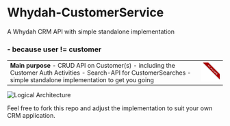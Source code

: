 # Whydah-CustomerService
A Whydah CRM API with simple standalone implementation 

### - because user != customer

<table>
    <tr>
        <td>
<b>Main purpose</b>
- CRUD API on Customer(s)
 - including the Customer Auth Activities
- Search-API for CustomerSearches
- simple standalone implementation to get you going
        </td>
        <td>
<img src="https://raw.githubusercontent.com/Cantara/Whydah/master/images/forkme_right_red_aa0000.png">
        </td>
    </tr>
</table>


 
![Logical Architecture](https://raw.githubusercontent.com/Cantara/Whydah-CustomerService/master/images/Whydah-CS-Logical-Architecture.png)

Feel free to fork this repo and adjust the implementation to suit your own CRM application.




